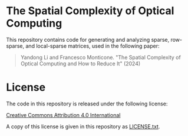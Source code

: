 # The Spatial Complexity of Optical Computing

This repository contains code for generating and analyzing sparse, row-sparse, and local-sparse matrices, used in the following paper:

> Yandong Li and Francesco Monticone. "The Spatial Complexity of Optical Computing and How to Reduce It" (2024)

# License

The code in this repository is released under the following license:

[Creative Commons Attribution 4.0 International](https://creativecommons.org/licenses/by/4.0/)

A copy of this license is given in this repository as [LICENSE.txt](https://github.com/lyd5039/The-Spatial-Complexity-of-Optical-Computing/blob/main/LICENSE.txt).
